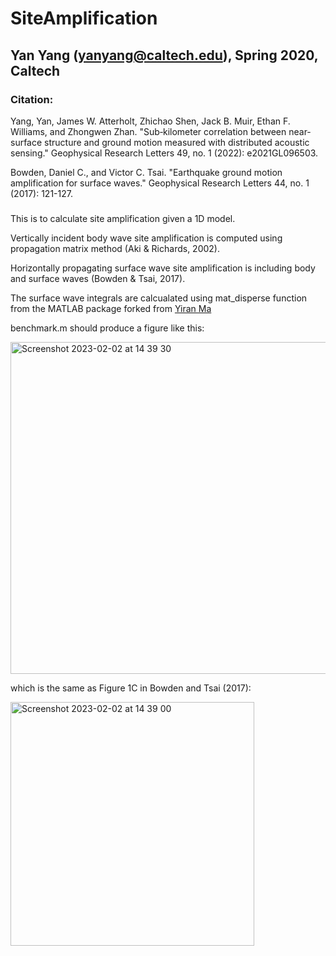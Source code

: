 # SiteAmplification
## Yan Yang (yanyang@caltech.edu), Spring 2020, Caltech

### Citation:

Yang, Yan, James W. Atterholt, Zhichao Shen, Jack B. Muir, Ethan F. Williams, and Zhongwen Zhan. "Sub‐kilometer correlation between near‐surface structure and ground motion measured with distributed acoustic sensing." Geophysical Research Letters 49, no. 1 (2022): e2021GL096503.

Bowden, Daniel C., and Victor C. Tsai. "Earthquake ground motion amplification for surface waves." Geophysical Research Letters 44, no. 1 (2017): 121-127.

### 
This is to calculate site amplification given a 1D model. 

Vertically incident body wave site amplification is computed using propagation matrix method (Aki & Richards, 2002).

Horizontally propagating surface wave site amplification is including body and surface waves (Bowden & Tsai, 2017).

The surface wave integrals are calcualated using mat_disperse function from the MATLAB package forked from [Yiran Ma ](https://github.com/yiran06/mat_disperse)

benchmark.m should produce a figure like this:

<img width="531" alt="Screenshot 2023-02-02 at 14 39 30" src="https://user-images.githubusercontent.com/20884599/216465879-d943042e-63ec-4b15-b613-55b6f3a93c43.png">

which is the same as Figure 1C in Bowden and Tsai (2017):

<img width="390" alt="Screenshot 2023-02-02 at 14 39 00" src="https://user-images.githubusercontent.com/20884599/216465771-0428c777-f590-441c-aea3-0eb56e3c73ce.png">

